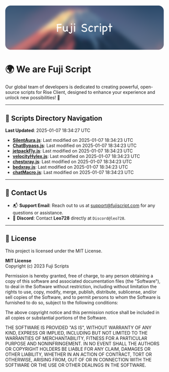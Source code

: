 ![Banner](.github/b.webp)

# 🌍 **We are Fuji Script**

Our global team of developers is dedicated to creating powerful, open-source scripts for Rise Client, designed to enhance your experience and unlock new possibilities! 🌟

---
<!-- SCRIPTS_NAVIGATION_START -->
## 📂 **Scripts Directory Navigation**

**Last Updated**: 2025-01-07 18:34:27 UTC

- **[SilentAura.js](scripts/SilentAura.js)**: Last modified on 2025-01-07 18:34:23 UTC
- **[ChatBypass.js](scripts/ChatBypass.js)**: Last modified on 2025-01-07 18:34:23 UTC
- **[jetpackFly.js](scripts/jetpackFly.js)**: Last modified on 2025-01-07 18:34:23 UTC
- **[velocityHylex.js](scripts/velocityHylex.js)**: Last modified on 2025-01-07 18:34:23 UTC
- **[chestxray.js](scripts/chestxray.js)**: Last modified on 2025-01-07 18:34:23 UTC
- **[bedxray.js](scripts/bedxray.js)**: Last modified on 2025-01-07 18:34:23 UTC
- **[chatMacro.js](scripts/chatMacro.js)**: Last modified on 2025-01-07 18:34:23 UTC

<!-- SCRIPTS_NAVIGATION_END -->

---

## 💬 **Contact Us**  
- 📬 **Support Email**: Reach out to us at [support@fujiscript.com](mailto:support@fujiscript.com) for any questions or assistance.  
- 💬 **Discord**: Contact **Leo728** directly at `Discord@leo728`.

---

## 📜 **License**

This project is licensed under the MIT License.  

**MIT License**  
Copyright (c) 2023 Fuji Scripts  

Permission is hereby granted, free of charge, to any person obtaining a copy of this software and associated documentation files (the "Software"), to deal in the Software without restriction, including without limitation the rights to use, copy, modify, merge, publish, distribute, sublicense, and/or sell copies of the Software, and to permit persons to whom the Software is furnished to do so, subject to the following conditions:  

The above copyright notice and this permission notice shall be included in all copies or substantial portions of the Software.  

THE SOFTWARE IS PROVIDED "AS IS", WITHOUT WARRANTY OF ANY KIND, EXPRESS OR IMPLIED, INCLUDING BUT NOT LIMITED TO THE WARRANTIES OF MERCHANTABILITY, FITNESS FOR A PARTICULAR PURPOSE AND NONINFRINGEMENT. IN NO EVENT SHALL THE AUTHORS OR COPYRIGHT HOLDERS BE LIABLE FOR ANY CLAIM, DAMAGES OR OTHER LIABILITY, WHETHER IN AN ACTION OF CONTRACT, TORT OR OTHERWISE, ARISING FROM, OUT OF OR IN CONNECTION WITH THE SOFTWARE OR THE USE OR OTHER DEALINGS IN THE SOFTWARE.  
